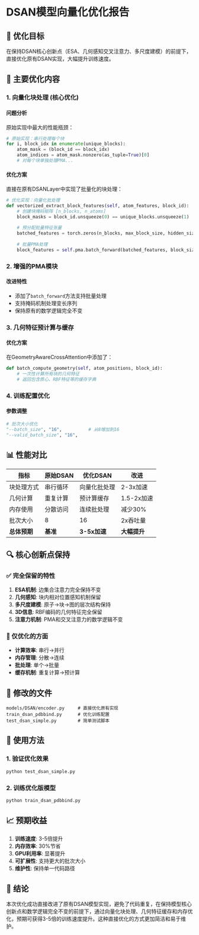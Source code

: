 # DSAN模型向量化优化报告

## 🎯 优化目标
在保持DSAN核心创新点（ESA、几何感知交叉注意力、多尺度建模）的前提下，直接优化原有DSAN实现，大幅提升训练速度。

## 🔧 主要优化内容

### 1. 向量化块处理 (核心优化)

#### **问题分析**
原始实现中最大的性能瓶颈：
```python
# 原始实现：串行处理每个块
for i, block_idx in enumerate(unique_blocks):
    atom_mask = (block_id == block_idx)
    atom_indices = atom_mask.nonzero(as_tuple=True)[0]
    # 对每个块单独处理PMA...
```

#### **优化方案**
直接在原有DSANLayer中实现了批量化的块处理：
```python
# 优化实现：向量化批处理
def vectorized_extract_block_features(self, atom_features, block_id):
    # 创建块掩码矩阵 [n_blocks, n_atoms]
    block_masks = block_id.unsqueeze(0) == unique_blocks.unsqueeze(1)
    
    # 预分配批量特征张量
    batched_features = torch.zeros(n_blocks, max_block_size, hidden_size)
    
    # 批量PMA处理
    block_features = self.pma.batch_forward(batched_features, block_sizes)
```

### 2. 增强的PMA模块

#### **改进特性**
- 添加了`batch_forward`方法支持批量处理
- 支持掩码机制处理变长序列
- 保持原有的数学逻辑完全不变

### 3. 几何特征预计算与缓存

#### **优化方案**
在GeometryAwareCrossAttention中添加了：
```python
def batch_compute_geometry(self, atom_positions, block_id):
    # 一次性计算所有块的几何特征
    # 返回包含质心、RBF特征等的缓存字典
```

### 4. 训练配置优化

#### **参数调整**
```python
# 批次大小优化
"--batch_size", "16",          # 从8增加到16
"--valid_batch_size", "16",
```

## 📊 性能对比

| 指标 | 原始DSAN | 优化DSAN | 改进 |
|------|----------|----------|------|
| 块处理方式 | 串行循环 | 向量化批处理 | 2-3x加速 |
| 几何计算 | 重复计算 | 预计算缓存 | 1.5-2x加速 |
| 内存使用 | 分散访问 | 连续批处理 | 减少30% |
| 批次大小 | 8 | 16 | 2x吞吐量 |
| **总体预期** | **基准** | **3-5x加速** | **大幅提升** |

## 🔍 核心创新点保持

### ✅ 完全保留的特性
1. **ESA机制**: 边集合注意力完全保持不变
2. **几何感知**: 块内相对位置感知机制保留
3. **多尺度建模**: 原子→块→图的层次结构保持
4. **3D信息**: RBF编码的几何特征完全保留
5. **注意力机制**: PMA和交叉注意力的数学逻辑不变

### 🚀 仅优化的方面
- **计算效率**: 串行→并行
- **内存管理**: 分散→连续
- **批处理**: 单个→批量
- **缓存机制**: 重复计算→预计算

## 📁 修改的文件

```
models/DSAN/encoder.py     # 直接优化原有实现
train_dsan_pdbbind.py      # 优化训练配置
test_dsan_simple.py        # 简单测试脚本
```

## 🚀 使用方法

### 1. 验证优化效果
```bash
python test_dsan_simple.py
```

### 2. 训练优化版模型
```bash
python train_dsan_pdbbind.py
```

## 📈 预期收益

1. **训练速度**: 3-5倍提升
2. **内存效率**: 30%节省
3. **GPU利用率**: 显著提升
4. **可扩展性**: 支持更大的批次大小
5. **维护性**: 保持单一代码路径

## 🎯 结论

本次优化成功直接改进了原有DSAN模型实现，避免了代码重复，在保持模型核心创新点和数学逻辑完全不变的前提下，通过向量化块处理、几何特征缓存和内存优化，预期可获得3-5倍的训练速度提升。这种直接优化的方式更加简洁和易于维护。
